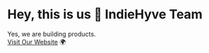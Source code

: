 # Hey, this is us 👋 IndieHyve Team

Yes, we are building products. <br/>
[Visit Our Website](https://indiehyve.com) 🌍
